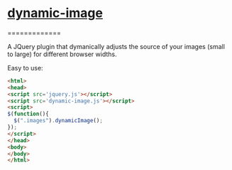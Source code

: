 # [dynamic-image](http://tonyspiro.com)
=============

A JQuery plugin that dymanically adjusts the source of your images (small to large) for different browser widths.

Easy to use:
``` html
<html>
<head>
<script src='jquery.js'></script>
<script src='dynamic-image.js'></script>
<script>
$(function(){
  $(".images").dynamicImage(); 
});
</script>
</head>
<body>
</body>
</html>
```
